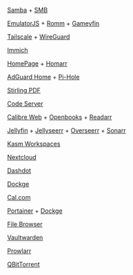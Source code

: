 [Samba](https://linux.how2shout.com/how-to-install-samba-on-ubuntu-22-04-lts-jammy-linux/#6_Access_the_shared_folder) + [SMB](https://itslinuxfoss.com/install-configure-samba-ubuntu-22-04/)

[EmulatorJS](https://github.com/EmulatorJS/EmulatorJS) + [Romm](https://github.com/zurdi15/romm) + [Gameyfin](https://github.com/grimsi/gameyfin)

[Tailscale](https://github.com/tailscale/tailscale) + [WireGuard](https://github.com/WeeJeWel/wg-easy/)

[Immich](https://github.com/immich-app/immich)

[HomePage](https://github.com/gethomepage/homepage) + [Homarr](https://github.com/ajnart/homarr)

[AdGuard Home](https://github.com/AdguardTeam) + [Pi-Hole](https://github.com/pi-hole/pi-hole)

[Stirling PDF](https://github.com/Stirling-Tools/Stirling-PDF)

[Code Server](https://github.com/linuxserver/docker-code-server)

[Calibre Web](https://github.com/janeczku/calibre-web) + [Openbooks](https://github.com/evan-buss/openbooks) + [Readarr](https://github.com/Readarr/Readarr) 

[Jellyfin](https://github.com/jellyfin/jellyfin) + [Jellyseerr](https://github.com/Fallenbagel/jellyseerr) + [Overseerr](https://github.com/sct/overseerr) + [Sonarr](https://github.com/Sonarr/Sonarr) 

[Kasm Workspaces](https://www.kasmweb.com/)

[Nextcloud](https://github.com/nextcloud/server)

[Dashdot](https://github.com/MauriceNino/dashdot)

[Dockge](https://github.com/louislam/dockge)

[Cal.com](https://github.com/calcom/cal.com)

[Portainer](https://github.com/portainer/portainer) + [Dockge](https://github.com/louislam/dockge)

[File Browser](https://github.com/filebrowser/filebrowser)

[Vaultwarden](https://github.com/dani-garcia/vaultwarden)

[Prowlarr](https://github.com/Prowlarr/Prowlarr/)

[QBitTorrent](https://github.com/qbittorrent/qBittorrent)